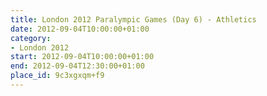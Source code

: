 ```yaml
---
title: London 2012 Paralympic Games (Day 6) - Athletics
date: 2012-09-04T10:00:00+01:00
category:
- London 2012
start: 2012-09-04T10:00:00+01:00
end: 2012-09-04T12:30:00+01:00
place_id: 9c3xgxqm+f9
---
```


